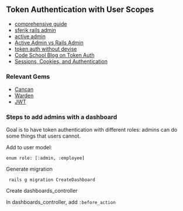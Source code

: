 ## Token Authentication with User Scopes

* [comprehensive guide](http://railsapps.github.io/rails-authorization.html)
* [sferik rails admin](https://github.com/sferik/rails_admin/wiki/Manually)
* [active admin](https://github.com/activeadmin/activeadmin)
* [Active Admin vs Rails Admin](http://www.slideshare.net/benoitbenezech/rails-admin-overbest-practices)
* [token auth without devise](http://www.brianauton.com/posts/token-authentication-devise.html)
* [Code School Blog on Token Auth](https://www.codeschool.com/blog/2014/02/03/token-based-authentication-rails/)
* [Sessions, Cookies, and Authentication](http://www.theodinproject.com/ruby-on-rails/sessions-cookies-and-authentication)


### Relevant Gems
* [Cancan](http://www.rubydoc.info/github/ryanb/cancan)
* [Warden](https://github.com/hassox/warden/wiki/Overview)
* [JWT](https://github.com/progrium/ruby-jwt)

### Steps to add admins with a dashboard
Goal is to have token authentication with different roles: admins can do some things that users cannot.

Add to user model:

`enum role: [:admin, :employee]`

Generate migration

` rails g migration CreateDashboard`

Create dashboards_controller

In dashboards_controller, add `:before_action` 
